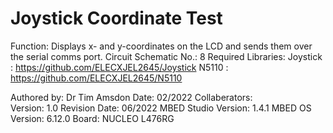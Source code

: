Joystick Coordinate Test
========================

Function:               Displays x- and y-coordinates on the LCD and sends them over the serial comms port.
Circuit Schematic No.:  8
Required Libraries:     Joystick : https://github.com/ELECXJEL2645/Joystick
                        N5110    : https://github.com/ELECXJEL2645/N5110

Authored by:            Dr Tim Amsdon
Date:                   02/2022
Collaberators:          
Version:                1.0
Revision Date:          06/2022 
MBED Studio Version:    1.4.1
MBED OS Version:        6.12.0
Board:	                NUCLEO L476RG
